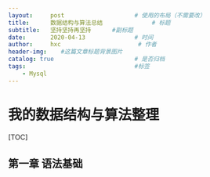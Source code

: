 ```yaml
---
layout:     post                    # 使用的布局（不需要改）
title:      数据结构与算法总结              # 标题
subtitle:   坚持坚持再坚持      #副标题
date:       2020-04-13              # 时间
author:     hxc                      # 作者
header-img:    #这篇文章标题背景图片
catalog: true                       # 是否归档
tags:                               #标签
    - Mysql
---
```

# 我的数据结构与算法整理

[TOC]

## 第一章 语法基础